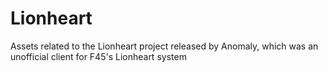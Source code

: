 # Lionheart

Assets related to the Lionheart project released by Anomaly, which was an unofficial client for F45's Lionheart system
